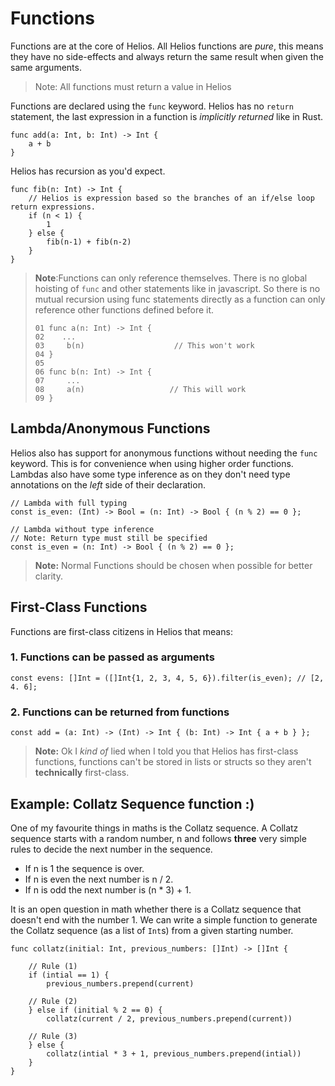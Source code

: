 # Functions

Functions are at the core of Helios. All Helios functions are *pure*, this means they have no side-effects and always return the same result when given the same arguments.

> Note: All functions must return a value in Helios

Functions are declared using the `func` keyword.
Helios has no `return` statement, the last expression in a function is *implicitly returned* like in Rust.


```go, noplaypen
func add(a: Int, b: Int) -> Int {
    a + b 
}
```

Helios has recursion as you'd expect.

```go, noplaypen
func fib(n: Int) -> Int {
    // Helios is expression based so the branches of an if/else loop return expressions.
    if (n < 1) {
        1
    } else {
        fib(n-1) + fib(n-2)
    }
}
```

>**Note**:Functions can only reference themselves.
>There is no global hoisting of `func` and other statements like in javascript.
>So there is no mutual recursion using func statements directly as a function can only reference
> other functions defined before it.
>
> ```go, noplaypen
> 01 func a(n: Int) -> Int {
> 02    ...
> 03     b(n)                    // This won't work
> 04 }
> 05
> 06 func b(n: Int) -> Int {
> 07     ...
> 08     a(n)                   // This will work
> 09 }
>```

## Lambda/Anonymous Functions

Helios also has support for anonymous functions without needing the `func` keyword.
This is for convenience when using higher order functions.
Lambdas also have some type inference as on they don't need type annotations on
the *left* side of their declaration.

```rust, noplaypen
// Lambda with full typing
const is_even: (Int) -> Bool = (n: Int) -> Bool { (n % 2) == 0 };

// Lambda without type inference
// Note: Return type must still be specified
const is_even = (n: Int) -> Bool { (n % 2) == 0 };
```

> **Note:** Normal Functions should be chosen when possible for better clarity.

## First-Class Functions

Functions are first-class citizens in Helios that means:

### 1. Functions can be passed as arguments

```ts, noplaypen
const evens: []Int = ([]Int{1, 2, 3, 4, 5, 6}).filter(is_even); // [2, 4. 6]; 
```

### 2. Functions can be returned from functions

```rust, noplaypen
const add = (a: Int) -> (Int) -> Int { (b: Int) -> Int { a + b } };
```

> **Note:** Ok I *kind of* lied when I told you that Helios has first-class functions,
functions can't be stored in lists or structs so they aren't **technically** first-class.

## Example: Collatz Sequence function :)

One of my favourite things in maths is the Collatz sequence.
A Collatz sequence starts with a random number, n
and follows **three** very simple rules to decide the next number in the sequence.

- If n is 1 the sequence is over.
- If n is even the next number is n / 2.
- If n is odd the next number is (n * 3) + 1.

It is an open question in math whether there is a Collatz sequence that doesn't end with the number 1.
We can write a simple function to generate the Collatz sequence (as a list of `Int`s) from a given starting number.

```go, noplaypen
func collatz(initial: Int, previous_numbers: []Int) -> []Int {

    // Rule (1)
    if (intial == 1) {
        previous_numbers.prepend(current) 

    // Rule (2)
    } else if (initial % 2 == 0) {
        collatz(current / 2, previous_numbers.prepend(current))

    // Rule (3)
    } else {
        collatz(intial * 3 + 1, previous_numbers.prepend(intial))      
    }
}
```
